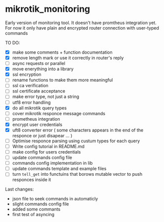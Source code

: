 # mikrotik_monitoring
Early version of monitoring tool. It doesn't have promtheus integration yet. For now it only have plain and encrypted router connection with user-typed commands

TO DO:

- [x] make some comments + function documentation
- [x] remove length mark or use it correctly in router's reply
- [ ] async requests or parallel
- [x] move enerything into a library
- [x] ssl encryption
- [ ] rename functions to make them more meaningful
- [ ] ssl ca verification 
- [ ] ssl certificate acceptance
- [ ] make error type, not just a string
- [ ] utf8 error handling
- [x] do all mikrotik query types
- [ ] cover mikrotik responce message commands
- [ ] prometheus integration
- [x] encrypt user credentials
- [x] uft8 converter error ( some characters appears in the end of the responce or just disapear ... )
- [ ] Optimise responce parsing using custum types for each query
- [ ] Write config tutorial in README.md
- [ ] make config for users credentials
- [ ] update commands config file
- [ ] commands config implementation in lib
- [ ] update commands template and example files
- [ ] turn `tell_get` into functuins that borows mutable vector to push responces inside it

Last changes:
- json file to seek commands in automaticly
- slight commands config file
- added some commants
- first test of asyncing